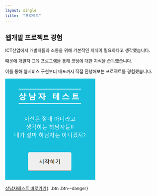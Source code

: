 ```yaml
---
layout: single
title:  "프로젝트"
---
```


## 웹개발 프로젝트 경험

ICT산업에서 개발자들과 소통을 위해 기본적인 지식이 필요하다고 생각했습니다.

때문에 개발자 교육 프로그램을 통해 코딩에 대한 지식을 습득했습니다.

이를 통해 웹서비스 구현부터 배포까지 직접 진행해보는 프로젝트를 경험했습니다.

![상남자](../images/2021-03-21-13/상남자.PNG)

[상남자테스트 바로가기](https://sangnamza.netlify.app/){: .btn .btn--danger}

